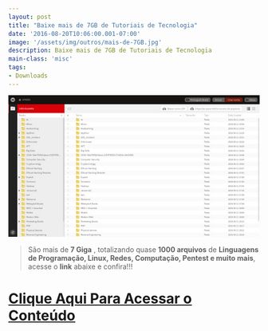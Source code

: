 ```yaml
---
layout: post
title: "Baixe mais de 7GB de Tutoriais de Tecnologia"
date: '2016-08-20T10:06:00.001-07:00'
image: '/assets/img/outros/mais-de-7GB.jpg'
description: Baixe mais de 7GB de Tutoriais de Tecnologia
main-class: 'misc'
tags:
- Downloads
---
```

![Baixe mais de 7GB de Tutoriais de Tecnologia](/assets/img/outros/mais-de-7GB.jpg "Baixe mais de 7GB de Tutoriais de Tecnologia")

> São mais de __7 Giga__ , totalizando quase __1000 arquivos__ de __Linguagens de Programação, Linux, Redes, Computação, Pentest e muito mais__, acesse o __link__ abaixe e confira!!!

# [Clique Aqui Para Acessar o Conteúdo](https://mega.nz/#F!9xV1GL4C!RtMmGRlCpA0tUUMl2rELjQ)
